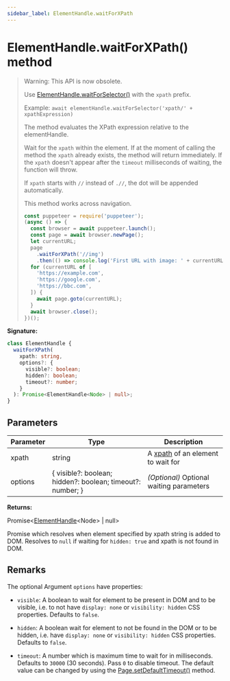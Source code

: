 ```yaml
---
sidebar_label: ElementHandle.waitForXPath
---
```


# ElementHandle.waitForXPath() method

> Warning: This API is now obsolete.
>
> Use
> [ElementHandle.waitForSelector()](./puppeteer.elementhandle.waitforselector.md)
> with the `xpath` prefix.
>
> Example: `await elementHandle.waitForSelector('xpath/' + xpathExpression)`
>
> The method evaluates the XPath expression relative to the elementHandle.
>
> Wait for the `xpath` within the element. If at the moment of calling the
> method the `xpath` already exists, the method will return immediately. If the
> `xpath` doesn't appear after the `timeout` milliseconds of waiting, the
> function will throw.
>
> If `xpath` starts with `//` instead of `.//`, the dot will be appended
> automatically.
>
> This method works across navigation.
>
> ```ts
> const puppeteer = require('puppeteer');
> (async () => {
>   const browser = await puppeteer.launch();
>   const page = await browser.newPage();
>   let currentURL;
>   page
>     .waitForXPath('//img')
>     .then(() => console.log('First URL with image: ' + currentURL));
>   for (currentURL of [
>     'https://example.com',
>     'https://google.com',
>     'https://bbc.com',
>   ]) {
>     await page.goto(currentURL);
>   }
>   await browser.close();
> })();
> ```

**Signature:**

```typescript
class ElementHandle {
  waitForXPath(
    xpath: string,
    options?: {
      visible?: boolean;
      hidden?: boolean;
      timeout?: number;
    }
  ): Promise<ElementHandle<Node> | null>;
}
```

## Parameters

| Parameter | Type                                                       | Description                                                                             |
| --------- | ---------------------------------------------------------- | --------------------------------------------------------------------------------------- |
| xpath     | string                                                     | A [xpath](https://developer.mozilla.org/en-US/docs/Web/XPath) of an element to wait for |
| options   | { visible?: boolean; hidden?: boolean; timeout?: number; } | <i>(Optional)</i> Optional waiting parameters                                           |

**Returns:**

Promise&lt;[ElementHandle](./puppeteer.elementhandle.md)&lt;Node&gt; \| null&gt;

Promise which resolves when element specified by xpath string is added to DOM.
Resolves to `null` if waiting for `hidden: true` and xpath is not found in DOM.

## Remarks

The optional Argument `options` have properties:

- `visible`: A boolean to wait for element to be present in DOM and to be
  visible, i.e. to not have `display: none` or `visibility: hidden` CSS
  properties. Defaults to `false`.

- `hidden`: A boolean wait for element to not be found in the DOM or to be
  hidden, i.e. have `display: none` or `visibility: hidden` CSS properties.
  Defaults to `false`.

- `timeout`: A number which is maximum time to wait for in milliseconds.
  Defaults to `30000` (30 seconds). Pass `0` to disable timeout. The default
  value can be changed by using the
  [Page.setDefaultTimeout()](./puppeteer.page.setdefaulttimeout.md) method.
